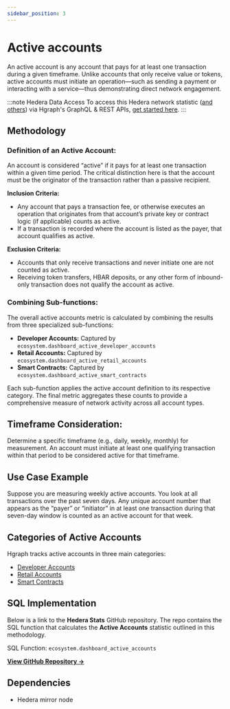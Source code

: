 ```yaml
---
sidebar_position: 3
---
```


# Active accounts

An active account is any account that pays for at least one transaction during a given timeframe. Unlike accounts that only receive value or tokens, active accounts must initiate an operation—such as sending a payment or interacting with a service—thus demonstrating direct network engagement.

:::note Hedera Data Access
To access this Hedera network statistic ([and others](/category/hedera-stats/)) via Hgraph's GraphQL & REST APIs, [get started here](https://www.hgraph.com/hedera).
:::

## Methodology

### Definition of an Active Account:

An account is considered “active” if it pays for at least one transaction within a given time period. The critical distinction here is that the account must be the originator of the transaction rather than a passive recipient.

**Inclusion Criteria:**
- Any account that pays a transaction fee, or otherwise executes an operation that originates from that account’s private key or contract logic (if applicable) counts as active.
- If a transaction is recorded where the account is listed as the payer, that account qualifies as active.

**Exclusion Criteria:**
- Accounts that only receive transactions and never initiate one are not counted as active.
- Receiving token transfers, HBAR deposits, or any other form of inbound-only transaction does not qualify the account as active.

### Combining Sub-functions:

The overall active accounts metric is calculated by combining the results from three specialized sub-functions:
- **Developer Accounts:** Captured by `ecosystem.dashboard_active_developer_accounts`
- **Retail Accounts:** Captured by `ecosystem.dashboard_active_retail_accounts`
- **Smart Contracts:** Captured by `ecosystem.dashboard_active_smart_contracts`

Each sub-function applies the active account definition to its respective category. The final metric aggregates these counts to provide a comprehensive measure of network activity across all account types.

## Timeframe Consideration:
Determine a specific timeframe (e.g., daily, weekly, monthly) for measurement. An account must initiate at least one qualifying transaction within that period to be considered active for that timeframe.

## Use Case Example

Suppose you are measuring weekly active accounts. You look at all transactions over the past seven days. Any unique account number that appears as the “payer” or “initiator” in at least one transaction during that seven-day window is counted as an active account for that week.

## Categories of Active Accounts
Hgraph tracks active accounts in three main categories:
- [Developer Accounts](developer-accounts)
- [Retail Accounts](retail-accounts)
- [Smart Contracts](active-contracts) 

## SQL Implementation

Below is a link to the **Hedera Stats** GitHub repository. The repo contains the SQL function that calculates the **Active Accounts** statistic outlined in this methodology.

SQL Function: `ecosystem.dashboard_active_accounts`

**[View GitHub Repository →](https://github.com/hgraph-io/hedera-stats)**

## Dependencies
* Hedera mirror node